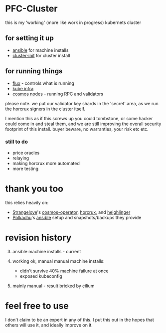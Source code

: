 # PFC-Cluster

this is my 'working' (more like work in progress) kubernets cluster

## for setting it up
* [ansible](./ansible) for machine installs
* [cluster-init](./cluster-init) for cluster install

## for running things
* [flux](./clusters/main-cluster/flux-system) - controls what is running 
* [kube infra](./manifests/infrastructure)
* [cosmos nodes](./manifests/cosmos/) - running RPC and validators

please note. we put our validator key shards in the 'secret' area, as we run the horcrux signers in the cluster itself. 

I mention this as if this screws up you could tombstone, or some hacker could come in and steal them, and we are still improving the overall security footprint of this install. buyer beware, no warranties, your risk etc etc.

### still to do
* price oracles
* relaying
* making horcrux more automated
* more testing

# thank you too
this relies heavily on:
- [Strangelove](https://twitter.com/strangelovelabs)'s [cosmos-operator](https://github.com/strangelove-ventures/cosmos-operator/), [horcrux](https://github.com/strangelove-ventures/horcrux/), and [heighlinger](https://github.com/strangelove-ventures/heighliner/)
- [Polkachu](https://twitter.com/polka_chu)'s [ansible](https://github.com/polkachu/cosmos-validators/) setup and snapshots/backups they provide


# revision history
3. ansible machine installs - current

2. working ok, manual manual machine installs:
    - didn't survive 40% machine failure at once
    - exposed kubeconfig

1. mainly manual - result bricked by cilium


# feel free to use
I don't claim to be an expert in any of this. I put this out in the hopes that others will use it, and ideally improve on it. 